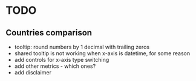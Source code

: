 # TODO

## Countries comparison

- tooltip: round numbers by 1 decimal with trailing zeros
- shared tooltip is not working when x-axis is datetime, for some reason
- add controls for x-axis type switching
- add other metrics - which ones?
- add disclaimer